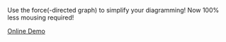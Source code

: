 Use the force(-directed graph) to simplify your diagramming!
Now 100% less mousing required!

[Online Demo](https://timerickson.github.com/forceboard/docs/index.html)